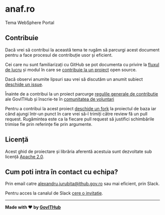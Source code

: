 # anaf.ro
Tema WebSphere Portal

## Contribuie

Dacă vrei să contribui la această tema te rugăm să parcurgi acest document pentru a face procesul de contribuție usor și eficient.

Cei care nu sunt familiarizați cu GitHub se pot documenta cu privire la [fluxul de lucru](https://guides.github.com/introduction/flow/) și modul în care se [contribuie la un proiect](https://guides.github.com/activities/contributing-to-open-source/) open source.

Dacă observi anumite lipsuri sau vrei să discutăm un anumit subiect [deschide un issue](https://github.com/gov-ithub/govro-design/issues).

Înainte de a contribui la un proiect parcurge [regulile generale de contributie](https://github.com/gov-ithub/guidelines) ale GovITHub și înscrie-te în [comunitatea de voluntari](https://voluntari.ithub.gov.ro)

Pentru a contribui la acest proiect [deschide un fork](https://guides.github.com/activities/forking/) la proiectul de baza iar când ajungi într-un punct în care vrei să-l trimiți către review fă un pull request. Rugămintea este ca la fiecare pull request să justifici schimbările trimise fie prin referințe fie prin argumente.

## Licență
Acest ghid de proiectare și librăria aferentă acestuia sunt dezvoltate sub licență [Apache 2.0](https://github.com/gov-ithub/anaf-ro/blob/master/LICENSE).

## Cum poti intra în contact cu echipa?
Prin email catre alexandru.jurubita@ithub.gov.ro sau mai eficient, prin Slack.

Pentru acces la canalul de Slack [cere o invitatie](http://govitslack.herokuapp.com/).

----------

**Made with :heart: by [GovITHub](http://ithub.gov.ro)**
